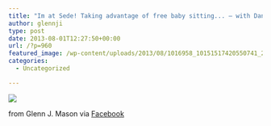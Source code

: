 ```yaml
---
title: "Im at Sede! Taking advantage of free baby sitting... — with Danielle http://4sq.com/14H1P3A http://bit.ly/1bNFzP5 #ifttt"
author: glennji
type: post
date: 2013-08-01T12:27:50+00:00
url: /?p=960
featured_image: /wp-content/uploads/2013/08/1016958_10151517420550741_2054475904_n.jpg
categories:
  - Uncategorized

---
```

<div>
  <img src='/wp-content/uploads/2013/08/1016958_10151517420550741_2054475904_n.jpg' style='max-width:600px;' /></p> 
  
  <div>
    from Glenn J. Mason via <a href="https://www.facebook.com/photo.php?fbid=10151517420550741&#038;set=a.10151517420475741.1073741828.551785740&#038;type=1">Facebook</a>
  </div>
</div>
